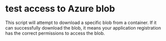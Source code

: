 # test access to Azure blob
 This script will attempt to download a specific blob from a container. If it can successfully download the blob, it means your application registration has the correct permissions to access the blob.
